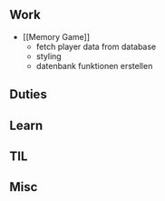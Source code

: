 ## Work
- [[Memory Game]]
	- fetch player data from database
	- styling
	- datenbank funktionen erstellen
## Duties
## Learn
## TIL
## Misc